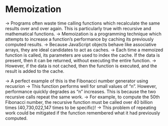 # Memoization

-> Programs often waste time calling functions which recalculate the same results over and over again. This is particularly true with recursive and mathematical functions.
-> Memoization is a programming technique which attempts to increase a function’s performance by caching its previously computed results.
-> Because JavaScript objects behave like associative arrays, they are ideal candidates to act as caches.
-> Each time a memoized function is called, its parameters are used to index the cache. If the data is present, then it can be returned, without executing the entire function. 
-> However, if the data is not cached, then the function is executed, and the result is added to the cache.

-> A perfect example of this is the Fibonacci number generator using recusrion
-> This function performs well for small values of “n”. However, performance quickly degrades as “n” increases.
This is because the two recursive calls repeat the same work.
-> For example, to compute the 50th Fibonacci number, the recursive function must be called over 40 billion times (40,730,022,147 times to be specific)! 
-> This problem of repeating work could be mitigated if the function remembered what it had previously computed.